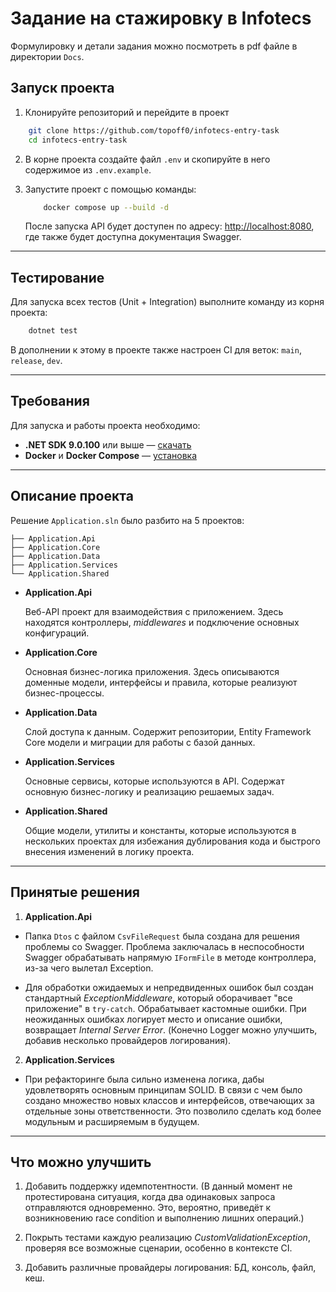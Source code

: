 # Задание на стажировку в Infotecs

Формулировку и детали задания можно посмотреть в pdf файле в директории `Docs`.

## Запуск проекта

1. Клонируйте репозиторий и перейдите в проект

```bash
    git clone https://github.com/topoff0/infotecs-entry-task
    cd infotecs-entry-task
```

2.  В корне проекта создайте файл `.env` и скопируйте в него содержимое из `.env.example`.

3.  Запустите проект с помощью команды:

    ```bash
        docker compose up --build -d
    ```

    После запуска API будет доступен по адресу: [http://localhost:8080](http://localhost:8080), где также будет доступна документация Swagger.

---

## Тестирование

Для запуска всех тестов (Unit + Integration) выполните команду из корня проекта:

```bash
    dotnet test
```

В дополнении к этому в проекте также настроен CI для веток: `main`, `release`, `dev`.

---

## Требования

Для запуска и работы проекта необходимо:

- **.NET SDK 9.0.100** или выше — [скачать](https://dotnet.microsoft.com/download/dotnet/9.0)
- **Docker** и **Docker Compose** — [установка](https://docs.docker.com/get-docker/)

---

## Описание проекта

Решение `Application.sln` было разбито на 5 проектов:

```
├── Application.Api
├── Application.Core
├── Application.Data
├── Application.Services
└── Application.Shared
```

- **Application.Api**

  Веб-API проект для взаимодействия с приложением. Здесь находятся контроллеры,
  _middlewares_ и подключение основных конфигураций.

- **Application.Core**

  Основная бизнес-логика приложения. Здесь описываются доменные модели, интерфейсы и правила, которые реализуют бизнес-процессы.

- **Application.Data**

  Слой доступа к данным. Содержит репозитории, Entity Framework Core модели и миграции для работы с базой данных.

- **Application.Services**

  Основные сервисы, которые используются в API. Содержат основную бизнес-логику и реализацию решаемых задач.

- **Application.Shared**

  Общие модели, утилиты и константы, которые используются в нескольких проектах для избежания дублирования кода и быстрого внесения изменений в логику проекта.

---

## Принятые решения

1. **Application.Api**

- Папка `Dtos` с файлом `CsvFileRequest` была создана для решения проблемы со Swagger. Проблема заключалась в неспособности Swagger обрабатывать напрямую `IFormFile` в методе контроллера, из-за чего вылетал Exception.

- Для обработки ожидаемых и непредвиденных ошибок был создан стандартный _ExceptionMiddleware_, который оборачивает "все приложение" в `try-catch`. Обрабатывает кастомные ошибки. При неожиданных ошибках логирует место и описание ошибки, возвращает _Internal Server Error_. (Конечно Logger можно улучшить, добавив несколько провайдеров логирования).

2. **Application.Services**

- При рефакторинге была сильно изменена логика, дабы удовлетворять основным принципам SOLID. В связи с чем было создано множество новых классов и интерфейсов, отвечающих за отдельные зоны ответственности. Это позволило сделать код более модульным и расширяемым в будущем.

---

## Что можно улучшить

1. Добавить поддержку идемпотентности. (В данный момент не протестирована ситуация, когда два одинаковых запроса отправляются одновременно. Это, вероятно, приведёт к возникновению race condition и выполнению лишних операций.)

2. Покрыть тестами каждую реализацию _CustomValidationException_, проверяя все возможные сценарии, особенно в контексте CI.

3. Добавить различные провайдеры логирования: БД, консоль, файл, кеш.
